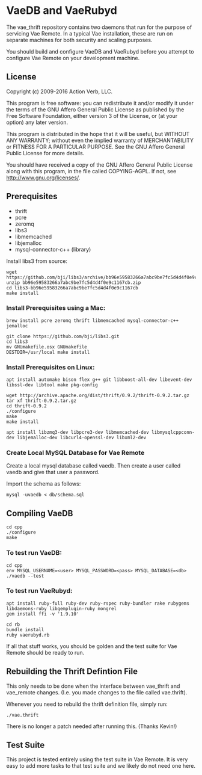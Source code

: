 # VaeDB and VaeRubyd

The vae_thrift repository contains two daemons that run for the purpose
of servicing Vae Remote.  In a typical Vae installation, these are run
on separate machines for both security and scaling purposes.

You should build and configure VaeDB and VaeRubyd before you attempt to
configure Vae Remote on your development machine.


## License

Copyright (c) 2009-2016 Action Verb, LLC.

This program is free software: you can redistribute it and/or modify
it under the terms of the GNU Affero General Public License as published by
the Free Software Foundation, either version 3 of the License, or
(at your option) any later version.

This program is distributed in the hope that it will be useful,
but WITHOUT ANY WARRANTY; without even the implied warranty of
MERCHANTABILITY or FITNESS FOR A PARTICULAR PURPOSE.  See the
GNU Affero General Public License for more details.

You should have received a copy of the GNU Affero General Public License
along with this program, in the file called COPYING-AGPL.
If not, see http://www.gnu.org/licenses/.


## Prerequisites

 - thrift
 - pcre
 - zeromq
 - libs3
 - libmemcached
 - libjemalloc
 - mysql-connector-c++ (library)


Install libs3 from source:

    wget https://github.com/bji/libs3/archive/bb96e59583266a7abc9be7fc5d4d4f0e9c1167cb.zip
    unzip bb96e59583266a7abc9be7fc5d4d4f0e9c1167cb.zip
    cd libs3-bb96e59583266a7abc9be7fc5d4d4f0e9c1167cb
    make install


### Install Prerequisites using a Mac:

    brew install pcre zeromq thrift libmemcached mysql-connector-c++ jemalloc

    git clone https://github.com/bji/libs3.git
    cd libs3
    mv GNUmakefile.osx GNUmakefile
    DESTDIR=/usr/local make install


### Install Prerequisites on Linux:

    apt install automake bison flex g++ git libboost-all-dev libevent-dev libssl-dev libtool make pkg-config

    wget http://archive.apache.org/dist/thrift/0.9.2/thrift-0.9.2.tar.gz
    tar xf thrift-0.9.2.tar.gz
    cd thrift-0.9.2
    ./configure
    make
    make install

    apt install libzmq3-dev libpcre3-dev libmemcached-dev libmysqlcppconn-dev libjemalloc-dev libcurl4-openssl-dev libxml2-dev


### Create Local MySQL Database for Vae Remote

Create a local mysql database called vaedb.  Then create a user
called vaedb and give that user a password.

Import the schema as follows:

    mysql -uvaedb < db/schema.sql


## Compiling VaeDB

    cd cpp
    ./configure
    make


### To test run VaeDB:

    cd cpp
    env MYSQL_USERNAME=<user> MYSQL_PASSWORD=<pass> MYSQL_DATABASE=<db> ./vaedb --test


### To test run VaeRubyd:

    apt install ruby-full ruby-dev ruby-rspec ruby-bundler rake rubygems libdaemons-ruby libgemplugin-ruby mongrel
    gem install ffi -v '1.9.10'

    cd rb
    bundle install
    ruby vaerubyd.rb


If all that stuff works, you should be golden and the test suite for Vae
Remote should be ready to run.


## Rebuilding the Thrift Defintion File

This only needs to be done when the interface between vae_thrift and
vae_remote changes.  (I.e. you made changes to the file called
vae.thrift).

Whenever you need to rebuild the thrift definition file, simply run:

    ./vae.thrift

There is no longer a patch needed after running this.  (Thanks Kevin!)


## Test Suite

This project is tested entirely using the test suite in Vae Remote.  It
is very easy to add more tasks to that test suite and we likely do not
need one here.
